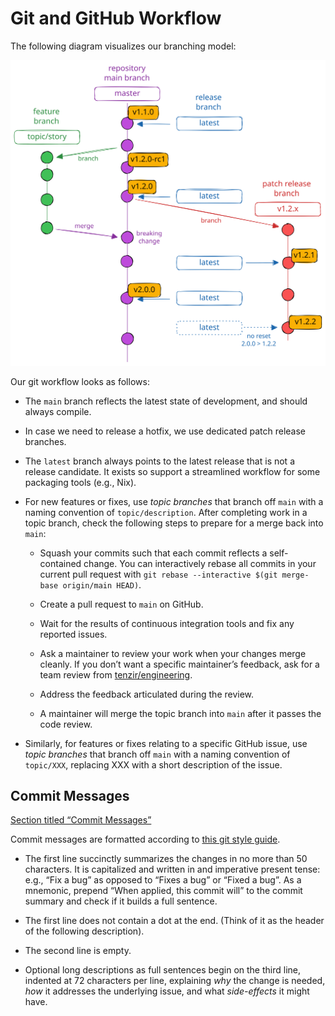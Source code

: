 # Git and GitHub Workflow

The following diagram visualizes our branching model:

![Git Branching Model](/_astro/git-branching-model.DUtyVqtp_19DKCs.svg)

Our git workflow looks as follows:

* The `main` branch reflects the latest state of development, and should always compile.

* In case we need to release a hotfix, we use dedicated patch release branches.

* The `latest` branch always points to the latest release that is not a release candidate. It exists so support a streamlined workflow for some packaging tools (e.g., Nix).

* For new features or fixes, use *topic branches* that branch off `main` with a naming convention of `topic/description`. After completing work in a topic branch, check the following steps to prepare for a merge back into `main`:

  * Squash your commits such that each commit reflects a self-contained change. You can interactively rebase all commits in your current pull request with `git rebase --interactive $(git merge-base origin/main HEAD)`.

  * Create a pull request to `main` on GitHub.

  * Wait for the results of continuous integration tools and fix any reported issues.

  * Ask a maintainer to review your work when your changes merge cleanly. If you don’t want a specific maintainer’s feedback, ask for a team review from [tenzir/engineering](https://github.com/orgs/tenzir/teams/engineering).

  * Address the feedback articulated during the review.

  * A maintainer will merge the topic branch into `main` after it passes the code review.

* Similarly, for features or fixes relating to a specific GitHub issue, use *topic branches* that branch off `main` with a naming convention of `topic/XXX`, replacing XXX with a short description of the issue.

## Commit Messages

[Section titled “Commit Messages”](#commit-messages)

Commit messages are formatted according to [this git style guide](https://github.com/agis/git-style-guide).

* The first line succinctly summarizes the changes in no more than 50 characters. It is capitalized and written in and imperative present tense: e.g., “Fix a bug” as opposed to “Fixes a bug” or “Fixed a bug”. As a mnemonic, prepend “When applied, this commit will” to the commit summary and check if it builds a full sentence.

* The first line does not contain a dot at the end. (Think of it as the header of the following description).

* The second line is empty.

* Optional long descriptions as full sentences begin on the third line, indented at 72 characters per line, explaining *why* the change is needed, *how* it addresses the underlying issue, and what *side-effects* it might have.